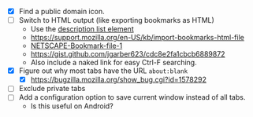 - [x] Find a public domain icon.
- [ ] Switch to HTML output (like exporting bookmarks as HTML)
    - Use the [description list element](https://developer.mozilla.org/en-US/docs/Web/HTML/Element/dl)
    - <https://support.mozilla.org/en-US/kb/import-bookmarks-html-file>
    - [NETSCAPE-Bookmark-file-1](http://fileformats.archiveteam.org/wiki/Netscape_bookmarks)
    - <https://gist.github.com/jgarber623/cdc8e2fa1cbcb6889872>
    - Also include a naked link for easy Ctrl-F searching.
- [x] Figure out why most tabs have the URL `about:blank`
  - [x] https://bugzilla.mozilla.org/show_bug.cgi?id=1578292
- [ ] Exclude private tabs
- [ ] Add a configuration option to save current window instead of all tabs.
    - Is this useful on Android?
